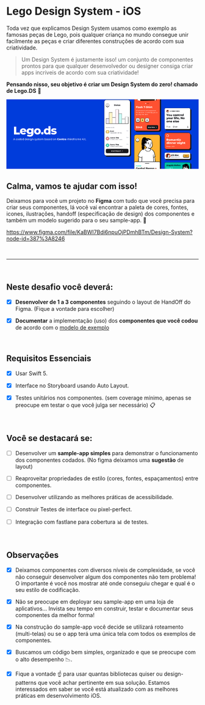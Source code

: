 # Lego Design System - iOS

Toda vez que explicamos Design System usamos como exemplo as famosas peças de Lego, pois qualquer criança no mundo consegue
unir facilmente as peças e criar diferentes construções de acordo com sua criatividade.

> Um Design System é justamente isso! um conjunto de componentes prontos para que qualquer desenvolvedor ou designer consiga
criar apps incriveis de acordo com sua criatividade!

**Pensando nisso, seu objetivo é criar um Design System do zero! chamado de Lego.DS** :iphone: 

![Soma DS](./readme-img.png)

## Calma, vamos te ajudar com isso!

Deixamos para você um projeto no **Figma** com tudo que você precisa para criar seus componentes, lá você vai encontrar a paleta de cores, fontes, icones,
ilustrações, handoff (especificação de design) dos componentes e também um modelo sugerido para o seu sample-app. :iphone:

https://www.figma.com/file/KaBWI7Bdi6npuOjPDmhBTm/Design-System?node-id=387%3A8246

<br/>

---------

<br/>

## Neste desafio você deverá:

- [x] **Desenvolver de 1 a 3 componentes** seguindo o layout de HandOff do Figma. (Fique a vontade para escolher)

- [x] **Documentar** a implementação (uso) dos **componentes que você codou** de acordo com o [modelo de exemplo](https://github.com/victormath12/lego-design-system/blob/main/ios/modelo-documentacao/button.md)

<br/>

## Requisitos Essenciais

- [x] Usar Swift 5.

- [x] Interface no Storyboard usando Auto Layout.

- [x] Testes unitários nos componentes. (sem coverage mínimo, apenas se preocupe em testar o que você julga ser necessário) :clipboard:

<br/>

## Você se destacará se:

- [ ] Desenvolver um **sample-app simples** para demonstrar o funcionamento dos componentes codados. (No figma deixamos uma **sugestão** de layout)

- [ ] Reaproveitar propriedades de estilo (cores, fontes, espaçamentos) entre componentes. 

- [ ] Desenvolver utilizando as melhores práticas de acessibilidade.

- [ ] Construir Testes de interface ou pixel-perfect.

- [ ] Integração com fastlane para cobertura :bar_chart: de testes.

<br/>

## Observações

- [x] Deixamos componentes com diversos níveis de complexidade, se você não conseguir desenvolver algum dos componentes não tem problema! 
O importante é você nos mostrar até onde conseguiu chegar e qual é o seu estilo de codificação.

- [x] Não se preocupe em deployar seu sample-app em uma loja de aplicativos... Invista seu tempo em construir, testar e documentar seus componentes da melhor forma!

- [x] Na construção do sample-app você decide se utilizará roteamento (multi-telas) ou se o app terá uma única tela com todos os exemplos de componentes.

- [x] Buscamos um código bem simples, organizado e que se preocupe com o alto desempenho :chart_with_downwards_trend:.

- [x] Fique a vontade :point_up: para usar quantas bibliotecas quiser ou design-patterns que você achar pertinente em sua solução. 
Estamos interessados em saber se você está atualizado com as melhores práticas em desenvolvimento iOS. 

